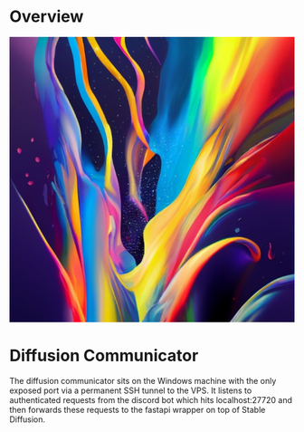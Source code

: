 # Overview

![Logo](discord-bot/assets/logo.jpg)

# Diffusion Communicator

The diffusion communicator sits on the Windows machine with the only exposed port via a permanent SSH tunnel to the VPS. It listens to authenticated requests from the discord bot which hits localhost:27720 and then forwards these requests to the fastapi wrapper on top of Stable Diffusion. 


